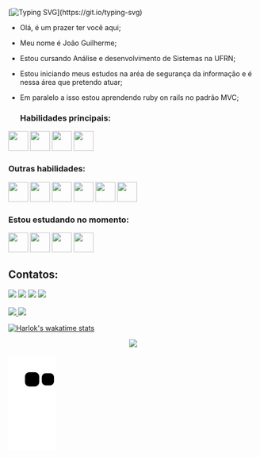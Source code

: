 [![Typing SVG](https://readme-typing-svg.demolab.com?font=Righteous&size=36&duration=1500&pause=1000&color=F70000&background=FFFFFF00&center=true&vCenter=true&multiline=true&width=700&height=100&lines=Ol%C3%A1+sou+o+Jo%C3%A3o;seja+bem+vindo+ao+meu+perfil!)](https://git.io/typing-svg)

- Olá, é um prazer ter você aqui;
- Meu nome é João Guilherme;
- Estou cursando Análise e desenvolvimento de Sistemas na UFRN;
- Estou iniciando meus estudos na aréa de segurança da informação e é nessa área que pretendo atuar;
- Em paralelo a isso estou aprendendo ruby on rails no padrão MVC;
 
  ### Habilidades principais:
<div>
 <img src="https://cdn.jsdelivr.net/gh/devicons/devicon/icons/cplusplus/cplusplus-original.svg" width="40" height="40"/>
 <img src="https://cdn.jsdelivr.net/gh/devicons/devicon/icons/ruby/ruby-original.svg" width="40" height="40"/>
 <img src="https://cdn.jsdelivr.net/gh/devicons/devicon/icons/rails/rails-original-wordmark.svg" width="40" height="40"/> 
 <img src="https://cdn.jsdelivr.net/gh/devicons/devicon/icons/git/git-plain-wordmark.svg" width="40" height="40"/>
</div>

### Outras habilidades:
<div>
 <img src="https://cdn.jsdelivr.net/gh/devicons/devicon/icons/mysql/mysql-original-wordmark.svg" width="40" height="40"/>          
 <img src="https://cdn.jsdelivr.net/gh/devicons/devicon/icons/html5/html5-plain-wordmark.svg" width="40" height="40"/>
 <img src="https://cdn.jsdelivr.net/gh/devicons/devicon/icons/css3/css3-original.svg" width="40" height="40"/>
 <img src="https://cdn.jsdelivr.net/gh/devicons/devicon/icons/java/java-original-wordmark.svg" width="40" height="40"/>
 <img src="https://cdn.jsdelivr.net/gh/devicons/devicon/icons/androidstudio/androidstudio-plain-wordmark.svg" width="40" height="40"/>
 <img src="https://cdn.jsdelivr.net/gh/devicons/devicon/icons/python/python-original-wordmark.svg" width="40" height="40"/>
</div>         

### Estou estudando no momento:
<div>
 <img src="https://cdn.jsdelivr.net/gh/devicons/devicon/icons/redhat/redhat-plain-wordmark.svg" width="40" height="40"/>
 <img src="https://cdn.jsdelivr.net/gh/devicons/devicon/icons/javascript/javascript-plain.svg" width="40" height="40"/>
 <img src="https://cdn.jsdelivr.net/gh/devicons/devicon/icons/rails/rails-original-wordmark.svg" width="40" height="40"/> 
 <img src="https://cdn.jsdelivr.net/gh/devicons/devicon/icons/rust/rust-plain.svg"  width="40" height="40"/>
</div>          

## Contatos:

<div>
<a href="https://www.instagram.com/_joao._guilherme_/" target="_blank"><img src="https://img.shields.io/badge/-Instagram-%23E4405F?style=for-the-badge&logo=instagram&logoColor=white" target="_blank"></a>
<a href = "mailto:joomoreira36@gmail.com"><img src="https://img.shields.io/badge/Gmail-D14836?style=for-the-badge&logo=gmail&logoColor=white" target="_blank"></a>
<a href="https://www.linkedin.com/in/joao-guilherme-97877823b/" target="_blank"><img src="https://img.shields.io/badge/-LinkedIn-%230077B5?style=for-the-badge&logo=linkedin&logoColor=white" target="_blank"></a>   
<a href="https://twitter.com/JoaoGuiCRF" target="_blank"><img src="https://img.shields.io/badge/Twitter-1DA1F2?style=for-the-badge&logo=twitter&logoColor=white" target="_blank"></a>
</div>
 </br>

<div>
 <a href="https://github.com/JoaoGuilhermeMA">
  <img height="200em" src="https://github-readme-stats.vercel.app/api/top-langs/?username=JoaoGuilhermeMA&layout=compact&langs_count=10&theme=tokyonight&hide=Batchfile"/>
  <img height="200em" src="https://github-readme-stats.vercel.app/api?username=JoaoGuilhermeMA&show_icons=true&theme=tokyonight&include_all_commits=true&count_private=true"/>
</div>

[![Harlok's wakatime stats](https://github-readme-stats.vercel.app/api/wakatime?username=JoaoGuilhermeMA)](https://github.com/anuraghazra/github-readme-stats)

  
 <p align="center">   <img alingn="center" src="https://profile-counter.glitch.me/JoaoGuilhermeMA/count.svg" /></p>

![snake gif](https://github.com/JoaoGuilhermeMA/JoaoGuilhermeMA/blob/output/github-contribution-grid-snake.svg)
